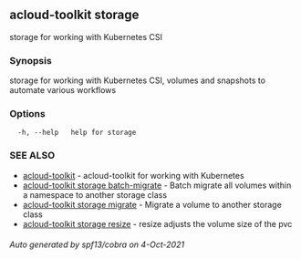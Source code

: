## acloud-toolkit storage

storage for working with Kubernetes CSI

### Synopsis

storage for working with Kubernetes CSI, volumes and snapshots to automate various workflows

### Options

```
  -h, --help   help for storage
```

### SEE ALSO

* [acloud-toolkit](acloud-toolkit.md)	 - acloud-toolkit for working with Kubernetes
* [acloud-toolkit storage batch-migrate](acloud-toolkit_storage_batch-migrate.md)	 - Batch migrate all volumes within a namespace to another storage class
* [acloud-toolkit storage migrate](acloud-toolkit_storage_migrate.md)	 - Migrate a volume to another storage class
* [acloud-toolkit storage resize](acloud-toolkit_storage_resize.md)	 - resize adjusts the volume size of the pvc

###### Auto generated by spf13/cobra on 4-Oct-2021
